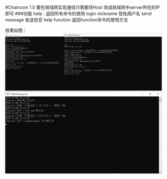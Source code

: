 #Chatroom 1.0
要在局域网实现通信只需要将Host 改成局域网中server所在的IP即可
###功能
help : 返回所有命令的使用
login nickname 登陆用户名
send message 发送信息
help function 返回function命令的使用方法

效果如图：
![client](./image/A.png "result1")
![server](./image/B.png "result2")